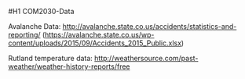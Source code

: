 #H1 COM2030-Data

Avalanche Data: http://avalanche.state.co.us/accidents/statistics-and-reporting/ (https://avalanche.state.co.us/wp-content/uploads/2015/09/Accidents_2015_Public.xlsx)

Rutland temperature data: http://weathersource.com/past-weather/weather-history-reports/free
